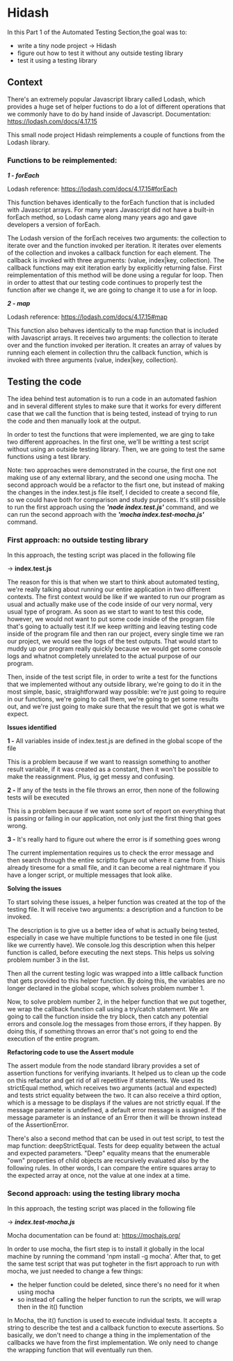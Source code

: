 # Hidash

In this Part 1 of the Automated Testing Section,the goal was to:
- write a tiny node project -> Hidash
- figure out how to test it without any outside testing library
- test it using a testing library

## Context

There's an extremely popular Javascript library called Lodash, which provides a huge set of helper fuctions to do a lot of different operations that we commonly have to do by hand inside of Javascript. Documentation: https://lodash.com/docs/4.17.15

This small node project Hidash reimplements a couple of functions from the Lodash library.


### Functions to be reimplemented:

___1 - forEach___

Lodash reference: https://lodash.com/docs/4.17.15#forEach

This function behaves identically to the forEach function that is included with Javascript arrays. For many years Javascript did not have a built-in forEach method, so Lodash came along many years ago and gave developers a version of forEach.

The Lodash version of the forEach receives two arguments: the collection to iterate over and the function invoked per iteration. It iterates over elements of the collection and invokes a callback function for each element. The callback is invoked with three arguments: (value, index|key, collection). The callback functions may exit iteration early by explicitly returning false. First reimplementation of this method will be done using a regular for loop. Then in order to attest that our testing code continues to properly test the function after we change it, we are going to change it to use a for in loop. 

___2 - map___

Lodash reference: https://lodash.com/docs/4.17.15#map

This function also behaves identically to the map function that is included with Javascript arrays. It receives two arguments: the collection to iterate over and the function invoked per iteration. It creates an array of values by running each element in collection thru the callback function, which is invoked with three arguments (value, index|key, collection).

## Testing the code

The idea behind test automation is to run a code in an automated fashion and in several different styles to make sure that it works for every different case that we call the function that is being tested, instead of trying to run the code and then manually look at the output.

In order to test the functions that were implemented, we are ging to take two different approaches. In the first one, we'll be writting a test script without using an outside testing library. Then, we are going to test the same functions using a test library.

Note: two approaches were demonstrated in the course, the first one not making use of any external library, and the second one using mocha. The second approach would be a refactor to the fisrt one, but instead of making the changes in the index.test.js file itself, I decided to create a second file, so we could have both for comparison and study purposes. It's still possible to run the first approach using the ***'node index.test.js'*** command, and we can run the second approach with the ***'mocha index.test-mocha.js'*** command.

### First approach:  no outside testing library
In this approach, the testing script was placed in the following file 

-> **index.test.js**

The reason for this is that when we start to think about automated testing, we're really talking about running our entire application in two different contexts. The first context would be like if we wanted to run our program as usual and actually make use of the code inside of our very normal, very usual type of program. As soon as we start to want to test this code, however, we would not want to put some code inside of the program file that's going to actually test it.If we keep writting and leaving testing code inside of the program file and then ran our project, every single time we ran our project, we would see the logs of the test outputs. That would start to muddy up our program really quickly because we would get some console logs and whatnot completely unrelated to the actual purpose of our program.

Then, inside of the test script file, in order to write a test for the functions that we implemented without any outside library, we're going to do it in the most simple, basic, straightforward way possible: we're just going to require in our functions, we're going to call them, we're going to get some results out, and we're just going to make sure that the result that we got is what we expect.

**Issues identified**

**1 -** All variables inside of index.test.js are defined in the global scope of the file

This is a problem because if we want to reassign something to another result variable, if it was created as a constant, then it won't be possible to make the reassignment. Plus, ig get messy and confusing.

**2 -** If any of the tests in the file throws an error, then none of the following tests will be executed

This is a problem because if we want some sort of report on everything that is passing or failing in our application, not only just the first thing that goes wrong. 

**3 -** It's really hard to figure out where the error is if something goes wrong

The current implementation requires us to check the error message and then search through the entire scriptto figure out where it came from. Thisis already tiresome for a small file, and it can become a real nightmare if you have a longer script, or multiple messages that look alike.


**Solving the issues**

To start solving these issues, a helper function was created at the top of the testing file. It will receive two arguments: a description and a function to be invoked.

The description is to give us a better idea of what is actually being tested, especially in case we have multiple functions to be tested in one file (just like we currently have). We console.log this description when this helper function is called, before executing the next steps. This helps us solving problem number 3 in the list.

Then all the current testing logic was wrapped into a little callback function that gets provided to this helper function. By doing this, the variables are no longer declared in the global scope, which solves problem number 1.

Now, to solve problem number 2, in the helper function that we put together, we wrap the callback function call using a try/catch statement. We are going to call the function inside the try block, then catch any potential errors and console.log the messages from those errors, if they happen. By doing this, if something throws an error that's not going to end the execution of the entire program.

**Refactoring code to use the Assert module**

The assert module from the node standard library provides a set of assertion functions for verifying invariants. It helped us to clean up the code on this refactor and get rid of all repetitive if statements. We used its strictEqual method, which receives two arguments (actual and expected) and tests strict equality between the two. It can also receive a third option, which is a message to be displays if the values are not strictly equal. If the message parameter is undefined, a default error message is assigned. If the message parameter is an instance of an Error then it will be thrown instead of the AssertionError.

There's also a second method that can be used in out test script, to test the map function: deepStrictEqual. Tests for deep equality between the actual and expected parameters. "Deep" equality means that the enumerable "own" properties of child objects are recursively evaluated also by the following rules. In other words, I can compare the entire squares array to the expected array at once, not the value at one index at a time.

### Second approach:  using the testing library mocha
In this approach, the testing script was placed in the following file

-> ***index.test-mocha.js***

Mocha documentation can be found at: https://mochajs.org/

In order to use mocha, the fisrt step is to install it globally in the local machine by running the command 'npm install -g mocha'. After that, to get the same test script that was put togheter in the fisrt approach to run with mocha, we just needed to change a few things:

- the helper function could be deleted, since there's no need for it when using mocha
- so instead of calling the helper function to run the scripts, we will wrap then in the it() function

In Mocha, the it() function is used to execute individual tests. It accepts a string to describe the test and a callback function to execute assertions. So basically, we don't need to change a thing in the implementation of the callbacks we have from the first implementation. We only need to change the wrapping function that will eventually run then.